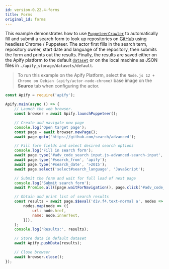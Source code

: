 ```yaml
---
id: version-0.22.4-forms
title: Forms
original_id: forms
---
```


This example demonstrates how to use [`PuppeteerCrawler`](/docs/api/puppeteer-crawler) to automatically fill and submit a search form to look up
repositories on [GitHub](https://github.com) using headless Chrome / Puppeteer. The actor first fills in the search term, repository owner, start date
and language of the repository, then submits the form and prints out the results. Finally, the results are saved either on the Apify platform to the
default [`dataset`](/docs/api/dataset) or on the local machine as JSON files in `./apify_storage/datasets/default`.

> To run this example on the Apify Platform, select the `Node.js 12 + Chrome on Debian (apify/actor-node-chrome)` base image on the **Source** tab
> when configuring the actor.

```javascript
const Apify = require('apify');

Apify.main(async () => {
    // Launch the web browser.
    const browser = await Apify.launchPuppeteer();

    // Create and navigate new page
    console.log('Open target page');
    const page = await browser.newPage();
    await page.goto('https://github.com/search/advanced');

    // Fill form fields and select desired search options
    console.log('Fill in search form');
    await page.type('#adv_code_search input.js-advanced-search-input', 'apify-js');
    await page.type('#search_from', 'apify');
    await page.type('#search_date', '>2015');
    await page.select('select#search_language', 'JavaScript');

    // Submit the form and wait for full load of next page
    console.log('Submit search form');
    await Promise.all([page.waitForNavigation(), page.click('#adv_code_search button[type="submit"]')]);

    // Obtain and print list of search results
    const results = await page.$$eval('div.f4.text-normal a', nodes =>
        nodes.map(node => ({
            url: node.href,
            name: node.innerText,
        })),
    );
    console.log('Results:', results);

    // Store data in default dataset
    await Apify.pushData(results);

    // Close browser
    await browser.close();
});
```
